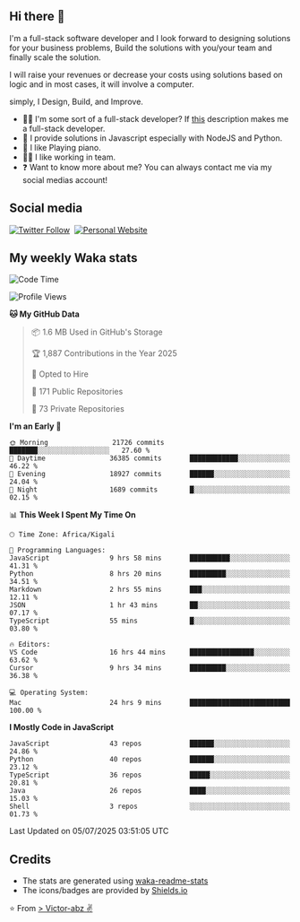 ## Hi there 👋
I'm a full-stack software developer and I look forward to designing solutions for your business problems, Build the solutions with you/your team and finally scale the solution.

I will raise your revenues or decrease your costs using solutions based on logic and in most cases, it will involve a computer.

simply, I Design, Build, and Improve.

- 👨‍💻 I'm some sort of a full-stack developer? If [this](https://www.w3schools.com/whatis/whatis_fullstack.asp) description makes me a full-stack developer.
- 🌱 I provide solutions in Javascript especially with NodeJS and Python. 
- 🎹 I like Playing piano.
- 👯‍♀️ I like working in team.
- ❓ Want to know more about me? You can always contact me via my social medias account!

## Social media
[![Twitter Follow](https://img.shields.io/twitter/follow/vicky_abz?color=%231DA1F2&label=Twitter&style=for-the-badge&logo=twitter&logoColor=ffffff)](https://twitter.com/vicky_abz)
‎‎ [![Personal Website](https://img.shields.io/static/v1?label=visit&message=victor-abz.com&color=%235F021F&style=for-the-badge)](https://victor-abz.com/)

## My weekly Waka stats
<!--START_SECTION:waka-->
![Code Time](http://img.shields.io/badge/Code%20Time-1%2C822%20hrs%2058%20mins-blue)

![Profile Views](http://img.shields.io/badge/Profile%20Views-1-blue)

**🐱 My GitHub Data** 

> 📦 1.6 MB Used in GitHub's Storage 
 > 
> 🏆 1,887 Contributions in the Year 2025
 > 
> 💼 Opted to Hire
 > 
> 📜 171 Public Repositories 
 > 
> 🔑 73 Private Repositories 
 > 
**I'm an Early 🐤** 

```text
🌞 Morning                21726 commits       ███████░░░░░░░░░░░░░░░░░░   27.60 % 
🌆 Daytime                36385 commits       ████████████░░░░░░░░░░░░░   46.22 % 
🌃 Evening                18927 commits       ██████░░░░░░░░░░░░░░░░░░░   24.04 % 
🌙 Night                  1689 commits        █░░░░░░░░░░░░░░░░░░░░░░░░   02.15 % 
```


📊 **This Week I Spent My Time On** 

```text
🕑︎ Time Zone: Africa/Kigali

💬 Programming Languages: 
JavaScript               9 hrs 58 mins       ██████████░░░░░░░░░░░░░░░   41.31 % 
Python                   8 hrs 20 mins       █████████░░░░░░░░░░░░░░░░   34.51 % 
Markdown                 2 hrs 55 mins       ███░░░░░░░░░░░░░░░░░░░░░░   12.11 % 
JSON                     1 hr 43 mins        ██░░░░░░░░░░░░░░░░░░░░░░░   07.17 % 
TypeScript               55 mins             █░░░░░░░░░░░░░░░░░░░░░░░░   03.80 % 

🔥 Editors: 
VS Code                  16 hrs 44 mins      ████████████████░░░░░░░░░   63.62 % 
Cursor                   9 hrs 34 mins       █████████░░░░░░░░░░░░░░░░   36.38 % 

💻 Operating System: 
Mac                      24 hrs 9 mins       █████████████████████████   100.00 % 
```

**I Mostly Code in JavaScript** 

```text
JavaScript               43 repos            ██████░░░░░░░░░░░░░░░░░░░   24.86 % 
Python                   40 repos            ██████░░░░░░░░░░░░░░░░░░░   23.12 % 
TypeScript               36 repos            █████░░░░░░░░░░░░░░░░░░░░   20.81 % 
Java                     26 repos            ████░░░░░░░░░░░░░░░░░░░░░   15.03 % 
Shell                    3 repos             ░░░░░░░░░░░░░░░░░░░░░░░░░   01.73 % 
```




 Last Updated on 05/07/2025 03:51:05 UTC
<!--END_SECTION:waka-->

## Credits
- The stats are generated using [waka-readme-stats](https://github.com/anmol098/waka-readme-stats)
- The icons/badges are provided by [Shields.io](https://shields.io/)

⭐️ From [> Victor-abz ✌](https://victor-abz.com/)
